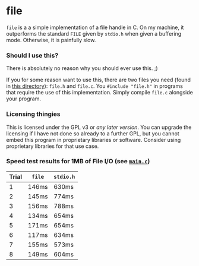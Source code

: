 # file

`file` is a a simple implementation of a file handle in C. On my machine, it outperforms the standard `FILE` given by `stdio.h` when given a buffering mode. Otherwise, it is painfully slow.

### Should I use this?

There is absolutely no reason why you should ever use this. ;) 

If you for some reason want to use this, there are two files you need (found in [this directory](/file/)): `file.h` and `file.c`. You `#include "file.h"` in programs that require the use of this implementation. Simply compile `file.c` alongside your program.

### Licensing thingies

This is licensed under the GPL v3 or *any later version*. You can upgrade the licensing if I have not done so already to a further GPL, but you cannot embed this program in proprietary libraries or software. Consider using proprietary libraries for that use case.

### Speed test results for 1MB of File I/O (see [`main.c`](/file/main.c))

Trial | `file` | `stdio.h`
----- | ------ | ---------
1     | 146ms  | 630ms
2     | 145ms  | 774ms
3     | 156ms  | 788ms
4     | 134ms  | 654ms
5     | 171ms  | 654ms
6     | 117ms  | 634ms
7     | 155ms  | 573ms
8     | 149ms  | 604ms
